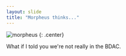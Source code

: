 ```yaml
---
layout: slide
title: "Morpheus thinks..."
---
```


![morpheus](https://cloud.githubusercontent.com/assets/16547949/25400958/410316ee-29c2-11e7-9e6d-9d13999e76e3.jpg)
{: .center}

What if I told you we're not really in the BDAC.

